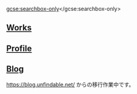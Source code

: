 <script>
  (function() {
    var cx = '015146854052709136786:kz90rgjywng';
    var gcse = document.createElement('script');
    gcse.type = 'text/javascript';
    gcse.async = true;
    gcse.src = 'https://cse.google.com/cse.js?cx=' + cx;
    var s = document.getElementsByTagName('script')[0];
    s.parentNode.insertBefore(gcse, s);
  })();
</script>
<gcse:searchbox-only></gcse:searchbox-only>

## [Works](works/)
## [Profile](profile/)
## [Blog](blog/)

https://blog.unfindable.net/ からの移行作業中です。

